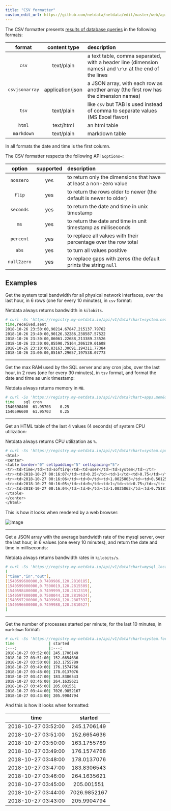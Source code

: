```yaml
---
title: "CSV formatter"
custom_edit_url: https://github.com/netdata/netdata/edit/master/web/api/formatters/csv/README.md
---
```




The CSV formatter presents [results of database queries](/docs/web/api/queries) in the following formats:

| format|content type|description|
| :----:|:----------:|:----------|
| `csv`|text/plain|a text table, comma separated, with a header line (dimension names) and `\r\n` at the end of the lines|
| `csvjsonarray`|application/json|a JSON array, with each row as another array (the first row has the dimension names)|
| `tsv`|text/plain|like `csv` but TAB is used instead of comma to separate values (MS Excel flavor)|
| `html`|text/html|an html table|
| `markdown`|text/plain|markdown table|

In all formats the date and time is the first column.

The CSV formatter respects the following API `&options=`:

| option|supported|description|
|:----:|:-------:|:----------|
| `nonzero`|yes|to return only the dimensions that have at least a non-zero value|
| `flip`|yes|to return the rows older to newer (the default is newer to older)|
| `seconds`|yes|to return the date and time in unix timestamp|
| `ms`|yes|to return the date and time in unit timestamp as milliseconds|
| `percent`|yes|to replace all values with their percentage over the row total|
| `abs`|yes|to turn all values positive|
| `null2zero`|yes|to replace gaps with zeros (the default prints the string `null`|

## Examples

Get the system total bandwidth for all physical network interfaces, over the last hour,
in 6 rows (one for every 10 minutes), in `csv` format:

Netdata always returns bandwidth in `kilobits`.

```bash
# curl -Ss 'https://registry.my-netdata.io/api/v1/data?chart=system.net&format=csv&after=-3600&group=sum&points=6&options=abs'
time,received,sent
2018-10-26 23:50:00,90214.67847,215137.79762
2018-10-26 23:40:00,90126.32286,238587.57522
2018-10-26 23:30:00,86061.22688,213389.23526
2018-10-26 23:20:00,85590.75164,206129.01608
2018-10-26 23:10:00,83163.30691,194311.77384
2018-10-26 23:00:00,85167.29657,197538.07773
```

---

Get the max RAM used by the SQL server and any cron jobs, over the last hour, in 2 rows (one for every 30
minutes), in `tsv` format, and format the date and time as unix timestamp:

Netdata always returns memory in `MB`.

```bash
# curl -Ss 'https://registry.my-netdata.io/api/v1/data?chart=apps.mem&format=tsv&after=-3600&group=max&points=2&options=nonzero,seconds&dimensions=sql,cron'
time	sql	cron
1540598400	61.95703	0.25
1540596600	61.95703	0.25
```

---

Get an HTML table of the last 4 values (4 seconds) of system CPU utilization:

Netdata always returns CPU utilization as `%`.

```bash
# curl -Ss 'https://registry.my-netdata.io/api/v1/data?chart=system.cpu&format=html&after=-4&options=nonzero'
<html>
<center>
<table border="0" cellpadding="5" cellspacing="5">
<tr><td>time</td><td>softirq</td><td>user</td><td>system</td></tr>
<tr><td>2018-10-27 00:16:07</td><td>0.25</td><td>1</td><td>0.75</td></tr>
<tr><td>2018-10-27 00:16:06</td><td>0</td><td>1.0025063</td><td>0.5012531</td></tr>
<tr><td>2018-10-27 00:16:05</td><td>0</td><td>1</td><td>0.75</td></tr>
<tr><td>2018-10-27 00:16:04</td><td>0</td><td>1.0025063</td><td>0.7518797</td></tr>
</table>
</center>
</html>
```

This is how it looks when rendered by a web browser:

![image](https://user-images.githubusercontent.com/2662304/47597887-bafbf480-d99c-11e8-864a-d880bb8d2e5b.png)

---

Get a JSON array with the average bandwidth rate of the mysql server, over the last hour, in 6 values
(one every 10 minutes), and return the date and time in milliseconds:

Netdata always returns bandwidth rates in `kilobits/s`.

```bash
# curl -Ss 'https://registry.my-netdata.io/api/v1/data?chart=mysql_local.net&format=csvjsonarray&after=-3600&points=6&group=average&options=abs,ms'
[
["time","in","out"],
[1540599600000,0.7499986,120.2810185],
[1540599000000,0.7500019,120.2815509],
[1540598400000,0.7499999,120.2812319],
[1540597800000,0.7500044,120.2819634],
[1540597200000,0.7499968,120.2807337],
[1540596600000,0.7499988,120.2810527]
]
```

---

Get the number of processes started per minute, for the last 10 minutes, in `markdown` format:

```bash
# curl -Ss 'https://registry.my-netdata.io/api/v1/data?chart=system.forks&format=markdown&after=-600&points=10&group=sum'
time               | started
:---:              |:---:
2018-10-27 03:52:00| 245.1706149
2018-10-27 03:51:00| 152.6654636
2018-10-27 03:50:00| 163.1755789
2018-10-27 03:49:00| 176.1574766
2018-10-27 03:48:00| 178.0137076
2018-10-27 03:47:00| 183.8306543
2018-10-27 03:46:00| 264.1635621
2018-10-27 03:45:00| 205.001551
2018-10-27 03:44:00| 7026.9852167
2018-10-27 03:43:00| 205.9904794
```

And this is how it looks when formatted:

| time                | started      |
|:--:|:-----:|
| 2018-10-27 03:52:00 | 245.1706149  |
| 2018-10-27 03:51:00 | 152.6654636  |
| 2018-10-27 03:50:00 | 163.1755789  |
| 2018-10-27 03:49:00 | 176.1574766  |
| 2018-10-27 03:48:00 | 178.0137076  |
| 2018-10-27 03:47:00 | 183.8306543  |
| 2018-10-27 03:46:00 | 264.1635621  |
| 2018-10-27 03:45:00 | 205.001551   |
| 2018-10-27 03:44:00 | 7026.9852167 |
| 2018-10-27 03:43:00 | 205.9904794  |



